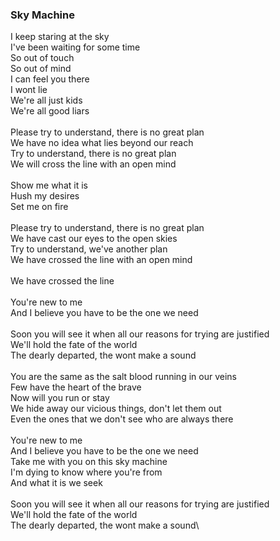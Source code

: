### Sky Machine

I keep staring at the sky\
I've been waiting for some time\
So out of touch\
So out of mind\
I can feel you there\
I wont lie\
We're all just kids\
We're all good liars\
\
Please try to understand, there is no great plan\
We have no idea what lies beyond our reach\
Try to understand, there is no great plan\
We will cross the line with an open mind\
\
Show me what it is\
Hush my desires\
Set me on fire\
\
Please try to understand, there is no great plan\
We have cast our eyes to the open skies\
Try to understand, we've another plan\
We have crossed the line with an open mind\
\
We have crossed the line\
\
You're new to me\
And I believe you have to be the one we need\
\
Soon you will see it when all our reasons for trying are justified\
We'll hold the fate of the world\
The dearly departed, the wont make a sound\
\
You are the same as the salt blood running in our veins\
Few have the heart of the brave\
Now will you run or stay\
We hide away our vicious things, don't let them out\
Even the ones that we don't see who are always there\
\
You're new to me\
And I believe you have to be the one we need\
Take me with you on this sky machine\
I'm dying to know where you're from\
And what it is we seek\
\
Soon you will see it when all our reasons for trying are justified\
We'll hold the fate of the world\
The dearly departed, the wont make a sound\
